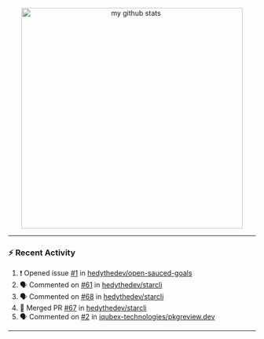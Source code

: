 

<!-- My GitHub stats with Dracula theme ❤️ -->
<p align="center">
<img src="https://github-readme-stats.vercel.app/api?username=hedythedev&show_icons=true&theme=dracula" alt="my github stats" width="450"/>
</p>

---
### :zap: Recent Activity
<!--START_SECTION:activity-->
1. ❗️ Opened issue [#1](https://github.com//hedythedev/open-sauced-goals/issues/1) in [hedythedev/open-sauced-goals](https://github.com//hedythedev/open-sauced-goals)
2. 🗣 Commented on [#61](https://github.com//hedythedev/starcli/issues/61) in [hedythedev/starcli](https://github.com//hedythedev/starcli)
3. 🗣 Commented on [#68](https://github.com//hedythedev/starcli/issues/68) in [hedythedev/starcli](https://github.com//hedythedev/starcli)
4. 🎉 Merged PR [#67](https://github.com//hedythedev/starcli/pull/67) in [hedythedev/starcli](https://github.com//hedythedev/starcli)
5. 🗣 Commented on [#2](https://github.com//iqubex-technologies/pkgreview.dev/issues/2) in [iqubex-technologies/pkgreview.dev](https://github.com//iqubex-technologies/pkgreview.dev)
<!--END_SECTION:activity-->
---
